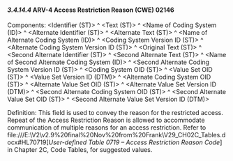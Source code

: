 #### *3.4.14.4* ARV-4 Access Restriction Reason (CWE) 02146

Components: &lt;Identifier (ST)> ^ &lt;Text (ST)> ^ &lt;Name of Coding System (ID)> ^ &lt;Alternate Identifier (ST)> ^ &lt;Alternate Text (ST)> ^ &lt;Name of Alternate Coding System (ID)> ^ &lt;Coding System Version ID (ST)> ^ &lt;Alternate Coding System Version ID (ST)> ^ &lt;Original Text (ST)> ^ &lt;Second Alternate Identifier (ST)> ^ &lt;Second Alternate Text (ST)> ^ &lt;Name of Second Alternate Coding System (ID)> ^ &lt;Second Alternate Coding System Version ID (ST)> ^ &lt;Coding System OID (ST)> ^ &lt;Value Set OID (ST)> ^ &lt;Value Set Version ID (DTM)> ^ &lt;Alternate Coding System OID (ST)> ^ &lt;Alternate Value Set OID (ST)> ^ &lt;Alternate Value Set Version ID (DTM)> ^ &lt;Second Alternate Coding System OID (ST)> ^ &lt;Second Alternate Value Set OID (ST)> ^ &lt;Second Alternate Value Set Version ID (DTM)>

Definition: This field is used to convey the reason for the restricted access. Repeat of the Access Restriction Reason is allowed to accommodate communication of multiple reasons for an access restriction. Refer to file:///E:\V2\v2.9%20final%20Nov%20from%20Frank\V29_CH02C_Tables.docx#HL70719[_User-defined Table 0719 – Access Restriction Reason Code_] in Chapter 2C, Code Tables, for suggested values.
